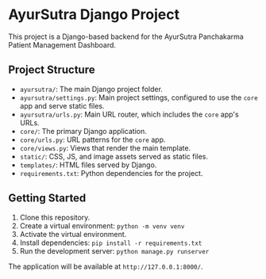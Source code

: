 # AyurSutra Django Project

This project is a Django-based backend for the AyurSutra Panchakarma Patient Management Dashboard.

## Project Structure

- `ayursutra/`: The main Django project folder.
- `ayursutra/settings.py`: Main project settings, configured to use the `core` app and serve static files.
- `ayursutra/urls.py`: Main URL router, which includes the `core` app's URLs.
- `core/`: The primary Django application.
- `core/urls.py`: URL patterns for the `core` app.
- `core/views.py`: Views that render the main template.
- `static/`: CSS, JS, and image assets served as static files.
- `templates/`: HTML files served by Django.
- `requirements.txt`: Python dependencies for the project.

## Getting Started

1.  Clone this repository.
2.  Create a virtual environment: `python -m venv venv`
3.  Activate the virtual environment.
4.  Install dependencies: `pip install -r requirements.txt`
5.  Run the development server: `python manage.py runserver`

The application will be available at `http://127.0.0.1:8000/`.